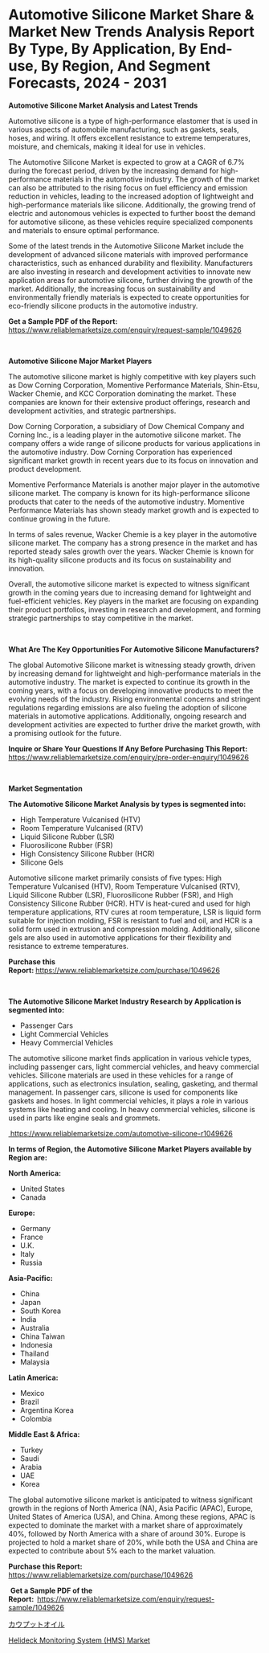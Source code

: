 <p><h1>Automotive Silicone Market Share & Market New Trends Analysis Report By Type, By Application, By End-use, By Region, And Segment Forecasts, 2024 - 2031</h1></p><p><strong>Automotive Silicone Market Analysis and Latest Trends</strong></p>
<p><p>Automotive silicone is a type of high-performance elastomer that is used in various aspects of automobile manufacturing, such as gaskets, seals, hoses, and wiring. It offers excellent resistance to extreme temperatures, moisture, and chemicals, making it ideal for use in vehicles. </p><p>The Automotive Silicone Market is expected to grow at a CAGR of 6.7% during the forecast period, driven by the increasing demand for high-performance materials in the automotive industry. The growth of the market can also be attributed to the rising focus on fuel efficiency and emission reduction in vehicles, leading to the increased adoption of lightweight and high-performance materials like silicone. Additionally, the growing trend of electric and autonomous vehicles is expected to further boost the demand for automotive silicone, as these vehicles require specialized components and materials to ensure optimal performance.</p><p>Some of the latest trends in the Automotive Silicone Market include the development of advanced silicone materials with improved performance characteristics, such as enhanced durability and flexibility. Manufacturers are also investing in research and development activities to innovate new application areas for automotive silicone, further driving the growth of the market. Additionally, the increasing focus on sustainability and environmentally friendly materials is expected to create opportunities for eco-friendly silicone products in the automotive industry.</p></p>
<p><strong>Get a Sample PDF of the Report:&nbsp;</strong> <a href="https://www.reliablemarketsize.com/enquiry/request-sample/1049626">https://www.reliablemarketsize.com/enquiry/request-sample/1049626</a></p>
<p>&nbsp;</p>
<p><strong>Automotive Silicone Major Market Players</strong></p>
<p><p>The automotive silicone market is highly competitive with key players such as Dow Corning Corporation, Momentive Performance Materials, Shin-Etsu, Wacker Chemie, and KCC Corporation dominating the market. These companies are known for their extensive product offerings, research and development activities, and strategic partnerships.</p><p>Dow Corning Corporation, a subsidiary of Dow Chemical Company and Corning Inc., is a leading player in the automotive silicone market. The company offers a wide range of silicone products for various applications in the automotive industry. Dow Corning Corporation has experienced significant market growth in recent years due to its focus on innovation and product development.</p><p>Momentive Performance Materials is another major player in the automotive silicone market. The company is known for its high-performance silicone products that cater to the needs of the automotive industry. Momentive Performance Materials has shown steady market growth and is expected to continue growing in the future.</p><p>In terms of sales revenue, Wacker Chemie is a key player in the automotive silicone market. The company has a strong presence in the market and has reported steady sales growth over the years. Wacker Chemie is known for its high-quality silicone products and its focus on sustainability and innovation.</p><p>Overall, the automotive silicone market is expected to witness significant growth in the coming years due to increasing demand for lightweight and fuel-efficient vehicles. Key players in the market are focusing on expanding their product portfolios, investing in research and development, and forming strategic partnerships to stay competitive in the market.</p></p>
<p>&nbsp;</p>
<p><strong>What Are The Key Opportunities For Automotive Silicone Manufacturers?</strong></p>
<p><p>The global Automotive Silicone market is witnessing steady growth, driven by increasing demand for lightweight and high-performance materials in the automotive industry. The market is expected to continue its growth in the coming years, with a focus on developing innovative products to meet the evolving needs of the industry. Rising environmental concerns and stringent regulations regarding emissions are also fueling the adoption of silicone materials in automotive applications. Additionally, ongoing research and development activities are expected to further drive the market growth, with a promising outlook for the future.</p></p>
<p><strong>Inquire or Share Your Questions If Any Before Purchasing This Report:</strong> <a href="https://www.reliablemarketsize.com/enquiry/pre-order-enquiry/1049626">https://www.reliablemarketsize.com/enquiry/pre-order-enquiry/1049626</a></p>
<p>&nbsp;</p>
<p><strong>Market Segmentation</strong></p>
<p><strong>The Automotive Silicone Market Analysis by types is segmented into:</strong></p>
<p><ul><li>High Temperature Vulcanised (HTV)</li><li>Room Temperature Vulcanised (RTV)</li><li>Liquid Silicone Rubber (LSR)</li><li>Fluorosilicone Rubber (FSR)</li><li>High Consistency Silicone Rubber (HCR)</li><li>Silicone Gels</li></ul></p>
<p><p>Automotive silicone market primarily consists of five types: High Temperature Vulcanised (HTV), Room Temperature Vulcanised (RTV), Liquid Silicone Rubber (LSR), Fluorosilicone Rubber (FSR), and High Consistency Silicone Rubber (HCR). HTV is heat-cured and used for high temperature applications, RTV cures at room temperature, LSR is liquid form suitable for injection molding, FSR is resistant to fuel and oil, and HCR is a solid form used in extrusion and compression molding. Additionally, silicone gels are also used in automotive applications for their flexibility and resistance to extreme temperatures.</p></p>
<p><strong>Purchase this Report:&nbsp;</strong><a href="https://www.reliablemarketsize.com/purchase/1049626">https://www.reliablemarketsize.com/purchase/1049626</a></p>
<p>&nbsp;</p>
<p><strong>The Automotive Silicone Market Industry Research by Application is segmented into:</strong></p>
<p><ul><li>Passenger Cars</li><li>Light Commercial Vehicles</li><li>Heavy Commercial Vehicles</li></ul></p>
<p><p>The automotive silicone market finds application in various vehicle types, including passenger cars, light commercial vehicles, and heavy commercial vehicles. Silicone materials are used in these vehicles for a range of applications, such as electronics insulation, sealing, gasketing, and thermal management. In passenger cars, silicone is used for components like gaskets and hoses. In light commercial vehicles, it plays a role in various systems like heating and cooling. In heavy commercial vehicles, silicone is used in parts like engine seals and grommets.</p></p>
<p><a href="https://www.reliablemarketsize.com/automotive-silicone-r1049626">&nbsp;https://www.reliablemarketsize.com/automotive-silicone-r1049626</a></p>
<p><strong>In terms of Region, the Automotive Silicone Market Players available by Region are:</strong></p>
<p>
    <p> <strong> North America: </strong>
        <ul>
            <li>United States</li>
            <li>Canada</li>
        </ul>
        </p> 
    <p> <strong> Europe: </strong>
        <ul>
            <li>Germany</li>
            <li>France</li>
            <li>U.K.</li>
            <li>Italy</li>
            <li>Russia</li>
        </ul>
        </p> 
    <p> <strong> Asia-Pacific: </strong>
        <ul>
            <li>China</li>
            <li>Japan</li>
            <li>South Korea</li>
            <li>India</li>
            <li>Australia</li>
            <li>China Taiwan</li>
            <li>Indonesia</li>
            <li>Thailand</li>
            <li>Malaysia</li>
        </ul>
        </p> 
    <p> <strong> Latin America: </strong>
        <ul>
            <li>Mexico</li>
            <li>Brazil</li>
            <li>Argentina Korea</li>
            <li>Colombia</li>
        </ul>
        </p> 
    <p> <strong> Middle East & Africa: </strong>
        <ul>
            <li>Turkey</li>
            <li>Saudi</li>
            <li>Arabia</li>
            <li>UAE</li>
            <li>Korea</li>
        </ul>
    </p>
    </p>
<p><p>The global automotive silicone market is anticipated to witness significant growth in the regions of North America (NA), Asia Pacific (APAC), Europe, United States of America (USA), and China. Among these regions, APAC is expected to dominate the market with a market share of approximately 40%, followed by North America with a share of around 30%. Europe is projected to hold a market share of 20%, while both the USA and China are expected to contribute about 5% each to the market valuation.</p></p>
<p><strong>Purchase this Report: </strong><a href="https://www.reliablemarketsize.com/purchase/1049626">https://www.reliablemarketsize.com/purchase/1049626</a></p>
<p>&nbsp;<strong>Get a Sample PDF of the Report:&nbsp;&nbsp;</strong><a href="https://www.reliablemarketsize.com/enquiry/request-sample/1049626">https://www.reliablemarketsize.com/enquiry/request-sample/1049626</a></p>
<p><strong></strong></p>
<p><p><a href="https://github.com/nemesis2824/Market-Research-Report-List-2/blob/main/7720543635.md">カウプットオイル</a></p><p><a href="https://github.com/Barnes1Glenda/Market-Research-Report-List-1/blob/main/helideck-monitoring-system-hms-market.md">Helideck Monitoring System (HMS) Market</a></p></p>